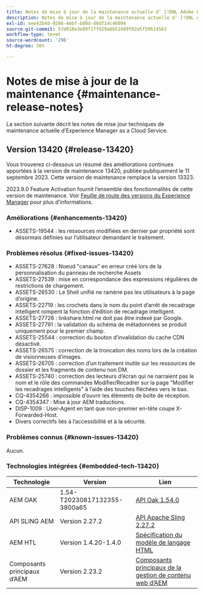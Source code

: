 ```yaml
---
title: Notes de mise à jour de la maintenance actuelle d’ [!DNL Adobe Experience Manager]  as a Cloud Service.
description: Notes de mise à jour de la maintenance actuelle d’ [!DNL Adobe Experience Manager]  as a Cloud Service.
exl-id: eee42b4d-9206-4ebf-b88d-d8df14c46094
source-git-commit: 57d818e3e89f17f829a6b51689f02e5f59614563
workflow-type: tm+mt
source-wordcount: '296'
ht-degree: 36%

---
```


# Notes de mise à jour de la maintenance {#maintenance-release-notes}

La section suivante décrit les notes de mise jour techniques de maintenance actuelle d’Experience Manager as a Cloud Service.

## Version 13420 {#release-13420}

Vous trouverez ci-dessous un résumé des améliorations continues apportées à la version de maintenance 13420, publiée publiquement le 11 septembre 2023. Cette version de maintenance remplace la version 13323.

2023.9.0 Feature Activation fournit l’ensemble des fonctionnalités de cette version de maintenance. Voir [Feuille de route des versions du Experience Manager](https://experienceleague.adobe.com/docs/experience-manager-release-information/aem-release-updates/update-releases-roadmap.html?lang=fr) pour plus d’informations.

### Améliorations {#enhancements-13420}

- ASSETS-19544 : les ressources modifiées en dernier par propriété sont désormais définies sur l’utilisateur demandant le traitement.

### Problèmes résolus {#fixed-issues-13420}

- ASSETS-27628 : Noeud &quot;canaux&quot; en erreur créé lors de la personnalisation du panneau de recherche Assets
- ASSETS-27539 : mise en correspondance des expressions régulières de restrictions de chargement.
- ASSETS-26530 : Le Shell unifié ne ramène pas les utilisateurs à la page d’origine.
- ASSETS-22719 : les crochets dans le nom du point d’arrêt de recadrage intelligent rompent la fonction d’édition de recadrage intelligent.
- ASSETS-27726 : linkshare.html ne doit pas être indexé par Google.
- ASSETS-27791 : la validation du schéma de métadonnées se produit uniquement pour le premier champ.
- ASSETS-25544 : correction du bouton d’invalidation du cache CDN désactivé.
- ASSETS-26575 : correction de la troncation des noms lors de la création de visionneuses d’images.
- ASSETS-26705 : correction d’un traitement inutile sur les ressources de dossier et les fragments de contenu non DM.
- ASSETS-25740 : correction des lecteurs d’écran qui ne narraient pas le nom et le rôle des commandes Modifier/Recadrer sur la page &quot;Modifier les recadrages intelligents&quot; à l’aide des touches fléchées vers le bas.
- CQ-4354266 : impossible d’ouvrir les éléments de boîte de réception.
- CQ-4354347 : Mise à jour AEM traductions.
- DISP-1009 : User-Agent en tant que non-premier en-tête coupe X-Forwarded-Host.
- Divers correctifs liés à l’accessibilité et à la sécurité.

### Problèmes connus {#known-issues-13420}

Aucun.

### Technologies intégrées {#embedded-tech-13420}

| Technologie | Version | Lien |
|---|---|---|
| AEM OAK | 1.54-T20230817132355-3800a65 | [API Oak 1.54.0](https://www.javadoc.io/doc/org.apache.jackrabbit/oak-api/1.54.0/index.html) |
| API SLING AEM | Version 2.27.2 | [API Apache Sling 2.27.2](https://www.javadoc.io/doc/org.apache.sling/org.apache.sling.api/latest/index.html) |
| AEM HTL | Version 1.4.20-1.4.0 | [Spécification du modèle de langage HTML](https://github.com/adobe/htl-spec) |
| Composants principaux d’AEM | Version 2.23.2 | [Composants principaux de la gestion de contenu web d’AEM](https://github.com/adobe/aem-core-wcm-components) |
